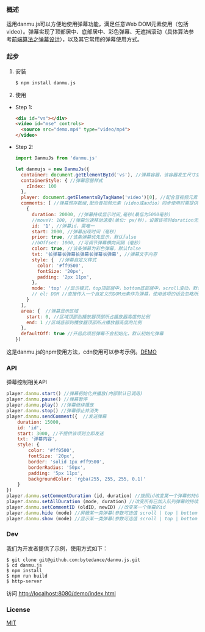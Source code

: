 ### 概述

运用danmu.js可以方便地使用弹幕功能，满足任意Web DOM元素使用（包括video）。弹幕实现了顶部居中、底部居中、彩色弹幕、无遮挡滚动（具体算法参考[前端算法之弹幕设计](https://segmentfault.com/a/1190000015722802)），以及其它常用的弹幕使用方式。


### 起步

1. 安装

    ```
    $ npm install danmu.js
    ```

2. 使用

- Step 1:

    ```html
    <div id="vs"></div>
    <video id="mse" controls>
      <source src="demo.mp4" type="video/mp4">
    </video>
    ```

- Step 2:

    ```js
    import DanmuJs from 'danmu.js'

    let danmujs = new DanmuJs({
      container: document.getElementById('vs'), //弹幕容器，该容器发生尺寸变化时会自动调整弹幕行为
      containerStyle: { //弹幕容器样式
        zIndex: 100
      },
      player: document.getElementsByTagName('video')[0], //配合音视频元素（video或audio）同步使用时需提供该项
      comments: [ //弹幕预存数组,配合音视频元素（video或audio）同步使用时需提供该项
        {
          duration: 20000, //弹幕持续显示时间,毫秒(最低为5000毫秒)
          //moveV: 100, //弹幕匀速移动速度(单位: px/秒)，设置该项时duration无效
          id: '1', //弹幕id，需唯一
          start: 2000, //弹幕出现时间（毫秒）
          prior: true, //该条弹幕优先显示，默认false
          //bOffset: 1000, //可调节弹幕横向间隔（毫秒）
          color: true, //该条弹幕为彩色弹幕，默认false
          txt: '长弹幕长弹幕长弹幕长弹幕长弹幕', //弹幕文字内容
          style: {  //弹幕自定义样式
            color: '#ff9500',
            fontSize: '20px',
            padding: '2px 11px',
          },
          mode: 'top' //显示模式，top顶部居中，bottom底部居中，scroll滚动，默认为scroll
          // el: DOM //直接传入一个自定义的DOM元素作为弹幕，使用该项的话会忽略所提供的txt和style
        }
      ],
      area: {  //弹幕显示区域
        start: 0, //区域顶部到播放器顶部所占播放器高度的比例
        end: 1 //区域底部到播放器顶部所占播放器高度的比例
      },
      defaultOff: true //开启此项后弹幕不会初始化，默认初始化弹幕
    })
    ```

这是danmu.js的npm使用方法，cdn使用可以参考示例。[DEMO](https://github.com/bytedance/danmu.js/tree/master/demo/index.html)

### API

弹幕控制相关API

```js
player.danmu.start() //弹幕初始化并播放(内部默认已调用)
player.danmu.pause() //弹幕暂停
player.danmu.play() //弹幕继续播放
player.danmu.stop() //弹幕停止并消失
player.danmu.sendComment({  //发送弹幕
    duration: 15000,
    id: 'id',
    start: 3000, //不提供该项则立即发送
    txt: '弹幕内容',
    style: {
        color: '#ff9500',
        fontSize: '20px',
        border: 'solid 1px #ff9500',
        borderRadius: '50px',
        padding: '5px 11px',
        backgroundColor: 'rgba(255, 255, 255, 0.1)'
    }
})
player.danmu.setCommentDuration (id, duration) //按照id改变某一个弹幕的持续显示时间
player.danmu.setAllDuration (mode, duration) //改变所有已加入队列弹幕的持续显示时间
player.danmu.setCommentID (oldID, newID) //改变某一个弹幕的id
player.danmu.hide (mode) //屏蔽某一类弹幕(参数可选值 scroll | top | bottom | color)
player.danmu.show (mode) //显示某一类弹幕(参数可选值 scroll | top | bottom | color)
```

### Dev

我们为开发者提供了示例，使用方式如下：

```
$ git clone git@github.com:bytedance/danmu.js.git
$ cd danmu.js
$ npm install
$ npm run build
$ http-server
```

访问 [http://localhost:8080/demo/index.html](http://localhost:8080/demo/index.html)


### License

[MIT](http://opensource.org/licenses/MIT)

